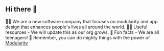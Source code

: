 ## Hi there 👋
🙋‍♀️ We are a new software company that focuses on modularity and app design that enhances people's lives all around the world.
👩‍💻 Useful resources - We will update this as our org grows.
🍿 Fun facts - We are all teenagers!
🧙 Remember, you can do mighty things with the power of [Modularity](https://www.ibm.com/docs/ssw_ibm_i_74/ilec/benmod.htm)
